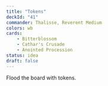 ```yaml
---
title: "Tokens"
deckId: "41"
commander: Thalisse, Reverent Medium
colors: wb
cards:
    - Bitterblossom
    - Cathar's Crusade
    - Anointed Procession
status: idea
draft: false
---
```


Flood the board with tokens.
